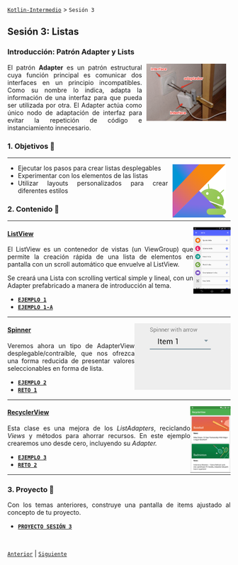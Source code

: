 [`Kotlin-Intermedio`](../Readme.md) > `Sesión 3`


## Sesión 3: Listas

<div style="text-align: justify;">

### Introducción: Patrón Adapter y Lists

<img src="images/adapter.png" align="right" width="180" hspace="10">

El patrón __Adapter__ es un patrón estructural cuya función principal es comunicar dos interfaces en un principio incompatibles. Como su nombre lo indica,  adapta la información de una interfaz para que pueda ser utilizada por otra. El Adapter actúa como único nodo de adaptación de interfaz para evitar la repetición de código e instanciamiento innecesario.



### 1. Objetivos :dart: 

---

<img src="../images/android-kotlin.png" align="right" height="120" hspace="10">

- Ejecutar los pasos para crear listas desplegables
- Experimentar con los elementos de las listas
- Utilizar layouts personalizados para crear diferentes estilos

### 2. Contenido :blue_book:

---

<img src="images/listview.png" align="right" height="150"> 

#### <ins>ListView</ins>

El ListView es un contenedor de vistas (un ViewGroup) que permite la creación rápida de una lista de elementos en pantalla con un scroll automático que envuelve al ListView.

Se creará una Lista con scrolling vertical simple y lineal, con un Adapter prefabricado a manera de introducción al tema.

- [**`EJEMPLO 1`**](Ejemplo-01/Readme.md)
- [**`EJEMPLO 1-A`**](Ejemplo-01a/Readme.md)

---

<img src="images/spinner.gif" align="right" height="150"> 

#### <ins>Spinner</ins>

Veremos ahora un tipo de AdapterView desplegable/contraíble, que nos ofrezca una forma reducida de presentar valores seleccionables en forma de lista.

- [**`EJEMPLO 2`**](Ejemplo-02/Readme.md)
- [**`RETO 1`**](Reto-01/Readme.md)

---

<img src="images/recyclerview.png" align="right" height="150"> 

#### <ins>RecyclerView</ins>

Esta clase es una mejora de los _ListAdapters_, reciclando _Views_ y métodos para ahorrar recursos. En este ejemplo crearemos uno desde cero, incluyendo su _Adapter._ 

- [**`EJEMPLO 3`**](Ejemplo-03/Readme.md)
- [**`RETO 2`**](Reto-02/Readme.md)

---


### 3. Proyecto :hammer:

Con los temas anteriores, construye una pantalla de items ajustado al concepto de tu proyecto.

- [**`PROYECTO SESIÓN 3`**](Proyecto/Readme.md)

<br/>

[`Anterior`](../Sesion-02/Readme.md) | [`Siguiente`](../Sesion-04/Readme.md)      

</div>

